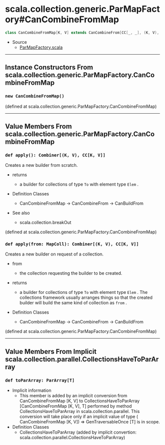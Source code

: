 
#           scala.collection.generic.ParMapFactory#CanCombineFromMap           #

```scala
class CanCombineFromMap[K, V] extends CanCombineFrom[CC[_, _], (K, V), CC[K, V]]
```

* Source
  * [ParMapFactory.scala](https://github.com/scala/scala/tree/6d09a1ba5f/src/library/scala/collection/generic/ParMapFactory.scala#L1)


--------------------------------------------------------------------------------
Instance Constructors From scala.collection.generic.ParMapFactory.CanCombineFromMap
--------------------------------------------------------------------------------


### `new CanCombineFromMap()`                                                ###

(defined at scala.collection.generic.ParMapFactory.CanCombineFromMap)


--------------------------------------------------------------------------------
  Value Members From scala.collection.generic.ParMapFactory.CanCombineFromMap
--------------------------------------------------------------------------------


### `def apply(): Combiner[(K, V), CC[K, V]]`                                ###

Creates a new builder from scratch.

* returns
  * a builder for collections of type `To` with element type `Elem` .

* Definition Classes
  * CanCombineFromMap → CanCombineFrom → CanBuildFrom
* See also
  * scala.collection.breakOut

(defined at scala.collection.generic.ParMapFactory.CanCombineFromMap)


### `def apply(from: MapColl): Combiner[(K, V), CC[K, V]]`                   ###

Creates a new builder on request of a collection.

* from
  * the collection requesting the builder to be created.
* returns
  * a builder for collections of type `To` with element type `Elem` . The
    collections framework usually arranges things so that the created builder
    will build the same kind of collection as `from` .

* Definition Classes
  * CanCombineFromMap → CanCombineFrom → CanBuildFrom

(defined at scala.collection.generic.ParMapFactory.CanCombineFromMap)


--------------------------------------------------------------------------------
Value Members From Implicit scala.collection.parallel.CollectionsHaveToParArray
--------------------------------------------------------------------------------


### `def toParArray: ParArray[T]`                                            ###

* Implicit information
  * This member is added by an implicit conversion from CanCombineFromMap [K, V]
    to CollectionsHaveToParArray [CanCombineFromMap [K, V], T] performed by
    method CollectionsHaveToParArray in scala.collection.parallel. This
    conversion will take place only if an implicit value of type (
    CanCombineFromMap [K, V]) ⇒ GenTraversableOnce [T] is in scope.
* Definition Classes
  * CollectionsHaveToParArray
(added by implicit convertion: scala.collection.parallel.CollectionsHaveToParArray)
